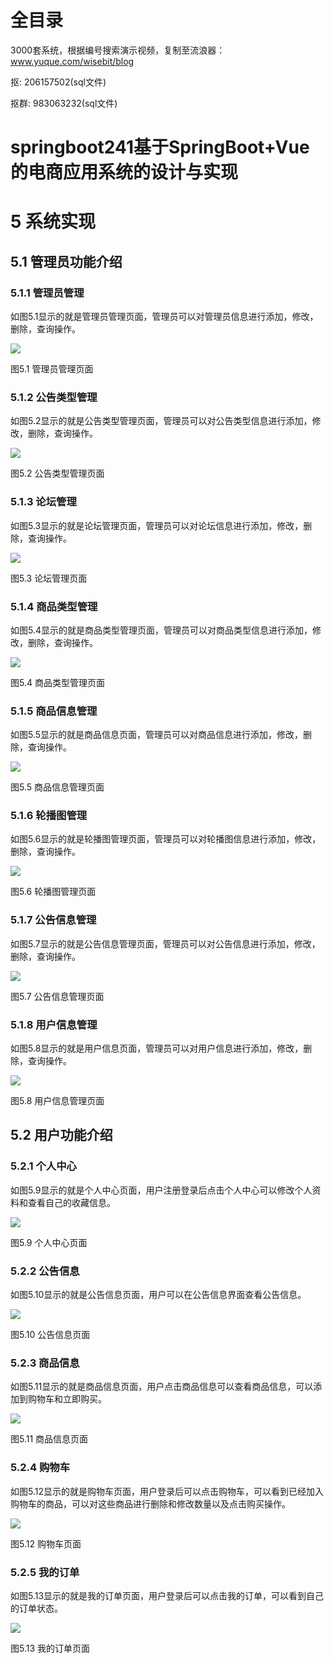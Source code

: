 # 全目录

3000套系统，根据编号搜索演示视频，复制至流浪器：www.yuque.com/wisebit/blog


<p>抠: 206157502(sql文件)</p>
<p>抠群: 983063232(sql文件)</p>


# springboot241基于SpringBoot+Vue的电商应用系统的设计与实现
# 5 系统实现
## 5.1 管理员功能介绍
### 5.1.1 管理员管理
如图5.1显示的就是管理员管理页面，管理员可以对管理员信息进行添加，修改，删除，查询操作。

![](/md/blog.012.png)

图5.1 管理员管理页面
### 5.1.2 公告类型管理
如图5.2显示的就是公告类型管理页面，管理员可以对公告类型信息进行添加，修改，删除，查询操作。

![](/md/blog.013.png)

图5.2 公告类型管理页面
### 5.1.3 论坛管理
如图5.3显示的就是论坛管理页面，管理员可以对论坛信息进行添加，修改，删除，查询操作。

![](/md/blog.014.png)

图5.3 论坛管理页面
### 5.1.4 商品类型管理
如图5.4显示的就是商品类型管理页面，管理员可以对商品类型信息进行添加，修改，删除，查询操作。

![](/md/blog.015.png)

图5.4 商品类型管理页面
### 5.1.5 商品信息管理
如图5.5显示的就是商品信息页面，管理员可以对商品信息进行添加，修改，删除，查询操作。

![](/md/blog.016.png)

图5.5 商品信息管理页面
### 5.1.6 轮播图管理
如图5.6显示的就是轮播图管理页面，管理员可以对轮播图信息进行添加，修改，删除，查询操作。

![](/md/blog.017.png)

图5.6 轮播图管理页面
### 5.1.7 公告信息管理
如图5.7显示的就是公告信息管理页面，管理员可以对公告信息进行添加，修改，删除，查询操作。

![](/md/blog.018.png)

图5.7 公告信息管理页面
### 5.1.8 用户信息管理
如图5.8显示的就是用户信息页面，管理员可以对用户信息进行添加，修改，删除，查询操作。

![](/md/blog.019.png)

图5.8 用户信息管理页面
## 5.2 用户功能介绍
### 5.2.1 个人中心
如图5.9显示的就是个人中心页面，用户注册登录后点击个人中心可以修改个人资料和查看自己的收藏信息。

![](/md/blog.020.png)

图5.9 个人中心页面
### 5.2.2 公告信息
如图5.10显示的就是公告信息页面，用户可以在公告信息界面查看公告信息。

![](/md/blog.021.png)

图5.10 公告信息页面
### 5.2.3 商品信息
如图5.11显示的就是商品信息页面，用户点击商品信息可以查看商品信息，可以添加到购物车和立即购买。

![](/md/blog.022.png)

图5.11 商品信息页面
### 5.2.4 购物车
如图5.12显示的就是购物车页面，用户登录后可以点击购物车，可以看到已经加入购物车的商品，可以对这些商品进行删除和修改数量以及点击购买操作。

![](/md/blog.023.png)

图5.12 购物车页面
### 5.2.5 我的订单
如图5.13显示的就是我的订单页面，用户登录后可以点击我的订单，可以看到自己的订单状态。

![](/md/blog.024.png)

图5.13 我的订单页面
